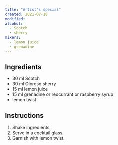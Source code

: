 ```yaml
---
title: "Artist's special"
created: 2021-07-18
modified:
alcohol:
  - Scotch
  - sherry
mixers:
  - lemon juice
  - grenadine
---
```


## Ingredients

- 30 ml Scotch
- 30 ml Oloroso sherry
- 15 ml lemon juice
- 15 ml grenadine or redcurrant or raspberry syrup
- lemon twist

## Instructions

1. Shake ingredients.
2. Serve in a cocktail glass.
3. Garnish with lemon twist.
